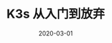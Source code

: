 ---
title: K3s 从入门到放弃
date: 2020-03-01
updated:
slug:
categories:
tag:
copyright: true
comment: true
---
